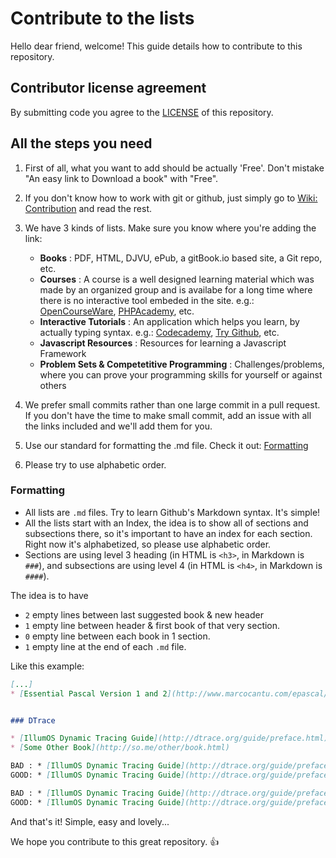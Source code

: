 # Contribute to the lists
Hello dear friend, welcome!
This guide details how to contribute to this repository.


## Contributor license agreement
By submitting code you agree to the [LICENSE](https://github.com/vhf/free-programming-books/blob/master/LICENSE) of this repository.


## All the steps you need
1. First of all, what you want to add should be actually 'Free'. Don't mistake "An easy link to Download a book" with "Free".
2. If you don't know how to work with git or github, just simply go to [Wiki: Contribution](https://github.com/vhf/free-programming-books/wiki/Contribution) and read the rest.
3. We have 3 kinds of lists. Make sure you know where you're adding the link:
    
    + **Books** : PDF, HTML, DJVU, ePub, a gitBook.io based site, a Git repo, etc.
    + **Courses** : A course is a well designed learning material which was made by an organized group and is availabe for a long time where there is no interactive tool embeded in the site. e.g.: [OpenCourseWare](http://ocw.mit.edu/), [PHPAcademy](https://phpacademy.org), etc.
    + **Interactive Tutorials** : An application which helps you learn, by actually typing syntax. e.g.: [Codecademy](http://www.codecademy.com/), [Try Github](http://try.github.io/), etc.
    + **Javascript Resources** : Resources for learning a Javascript Framework
    + **Problem Sets & Competetitive Programming** : Challenges/problems, where you can prove your programming skills for yourself or against others

4. We prefer small commits rather than one large commit in a pull request. If you don't have the time to make small commit, add an issue with all the links included and we'll add them for you.
5. Use our standard for formatting the .md file. Check it out: [Formatting](#formatting)
6. Please try to use alphabetic order.


### Formatting
+ All lists are `.md` files. Try to learn Github's Markdown syntax. It's simple!
+ All the lists start with an Index, the idea is to show all of sections and subsections there, so it's important to have an index for each section. Right now it's alphabetized, so please use alphabetic order.
+ Sections are using level 3 heading (in HTML is `<h3>`, in Markdown is `###`), and subsections are using level 4 (in HTML is `<h4>`, in Markdown is `####`).

The idea is to have
+ `2` empty lines between last suggested book & new header
+ `1` empty line between header & first book of that very section.
+ `0` empty line between each book in 1 section.
+ `1` empty line at the end of each `.md` file.

Like this example:
```markdown
[...]
* [Essential Pascal Version 1 and 2](http://www.marcocantu.com/epascal/)


### DTrace

* [IllumOS Dynamic Tracing Guide](http://dtrace.org/guide/preface.html)
* [Some Other Book](http://so.me/other/book.html)

BAD : * [IllumOS Dynamic Tracing Guide](http://dtrace.org/guide/preface.html)(PDF)
GOOD: * [IllumOS Dynamic Tracing Guide](http://dtrace.org/guide/preface.html) (PDF)

BAD : * [IllumOS Dynamic Tracing Guide](http://dtrace.org/guide/preface.html)- Robert
GOOD: * [IllumOS Dynamic Tracing Guide](http://dtrace.org/guide/preface.html) - Robert

```


And that's it! Simple, easy and lovely...

We hope you contribute to this great repository. :+1:
